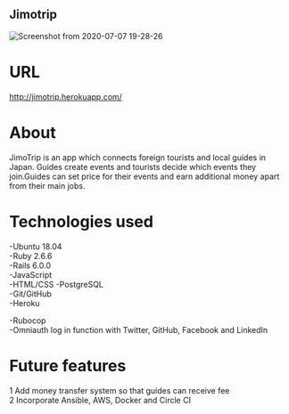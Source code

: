 ## Jimotrip

![Screenshot from 2020-07-07 19-28-26](https://user-images.githubusercontent.com/10365357/86768232-2d850900-c088-11ea-8a9a-577d48f6cff7.png)

# URL
http://jimotrip.herokuapp.com/

# About
JimoTrip is an app which connects foreign tourists and local guides in Japan. Guides create events and tourists decide which events they join.Guides can set price for their events and earn additional money apart from their main jobs.

# Technologies used
-Ubuntu 18.04  
-Ruby 2.6.6  
-Rails 6.0.0  
-JavaScript  
-HTML/CSS 
-PostgreSQL  
-Git/GitHub  
-Heroku  

-Rubocop  
-Omniauth log in function with Twitter, GitHub, Facebook and LinkedIn

# Future features
1 Add money transfer system so that guides can receive fee  
2 Incorporate Ansible, AWS, Docker and Circle CI
